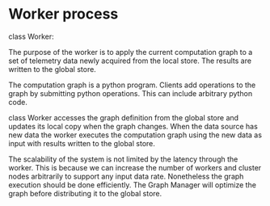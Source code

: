 # Worker process

class Worker:

The purpose of the worker is to apply the current computation graph to a set of telemetry data newly acquired from the local store.
The results are written to the global store.

The computation graph is a python program.  Clients add operations to the graph by submitting python operations.
This can include arbitrary python code.

class Worker accesses the graph definition from the global store and updates its local copy when the graph changes.
When the data source has new data the worker executes the computation graph using the new data as input with results written to the global store.

The scalability of the system is not limited by the latency through the worker.
This is because we can increase the number of workers and cluster nodes arbitrarily to support any input data rate.
Nonetheless the graph execution should be done efficiently.
The Graph Manager will optimize the graph before distributing it to the global store.


